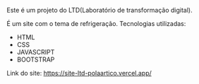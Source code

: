 Este é um projeto do LTD(Laboratório de transformação digital).

É um site com o tema de refrigeração.
Tecnologias utilizadas:
- HTML
- CSS
- JAVASCRIPT
- BOOTSTRAP

Link do site: https://site-ltd-polaartico.vercel.app/
